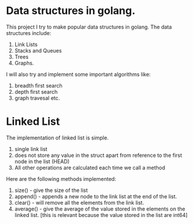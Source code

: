 # Data structures in golang.

This project I try to make popular data structures in golang. The data structures include:

1. Link Lists
2. Stacks and Queues
3. Trees
4. Graphs.

I will also try and implement some important algorithms like:
1. breadth first search
2. depth first search
3. graph travesal etc.


# Linked List

The implementation of linked list is simple.
1. single link list
2. does not store any value in the struct apart from reference to the first node in the list (HEAD)
3. All other operations are calculated each time we call a method

Here are the following methods implemented:

1. size() - give the size of the list
2. append() - appends a new node to the link list at the end of the list.
3. clear() - will remove all the elements from the link list.
4. average() - give the average of the value stored in the elements on the linked list. [this is relevant because the value stored in the list are int64]
 
